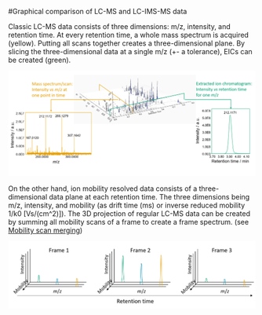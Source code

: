 #Graphical comparison of LC-MS and LC-IMS-MS data

Classic LC-MS data consists of three dimensions: m/z, intensity, and retention time. At every
retention time, a whole mass spectrum is acquired (yellow). Putting all scans together creates a
three-dimensional plane. By slicing the three-dimensional data at a single m/z (+- a tolerance),
EICs can be created (green).

![lcmsdata](lcmsdataformat.png)

On the other hand, ion mobility resolved data consists of a three-dimensional data plane at each
retention time. The three dimensions being m/z, intensity, and mobility (as drift time (ms) or
inverse reduced mobility 1/k0 [Vs/(cm^2)]). The 3D projection of regular LC-MS data can be created
by summing all mobility scans of a frame to create a frame spectrum.
(see [Mobility scan merging](../../module_docs/mobilityscanmerging/mobility-scan-merging.md))

![lcimsmsdata](lcimsmsdataformat.png)
